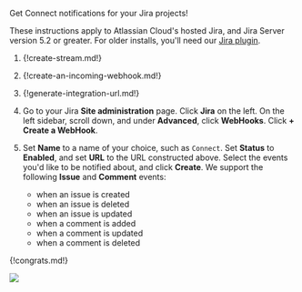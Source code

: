 Get Connect notifications for your Jira projects!

These instructions apply to Atlassian Cloud's hosted Jira, and Jira Server version
5.2 or greater. For older installs, you'll need our [Jira plugin](./jira-plugin).

1. {!create-stream.md!}

1. {!create-an-incoming-webhook.md!}

1. {!generate-integration-url.md!}

1. Go to your Jira **Site administration** page. Click **Jira** on the left.
   On the left sidebar, scroll down, and under **Advanced**, click **WebHooks**.
   Click **+ Create a WebHook**.

1. Set **Name** to a name of your choice, such as `Connect`. Set **Status** to
   **Enabled**, and set **URL** to the URL constructed above. Select the events
   you'd like to be notified about, and click **Create**. We
   support the following **Issue** and **Comment** events:
    * when an issue is created
    * when an issue is deleted
    * when an issue is updated
    * when a comment is added
    * when a comment is updated
    * when a comment is deleted

{!congrats.md!}

![](/static/images/integrations/jira/001.png)
